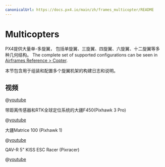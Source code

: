 ```yaml
---
canonicalUrl: https://docs.px4.io/main/zh/frames_multicopter/README
---
```


# Multicopters

PX4提供大量单-多旋翼， 包括单旋翼、三旋翼、四旋翼、六旋翼、十二旋翼等多种几何结构。 The complete set of supported configurations can be seen in [Airframes Reference > Copter](../airframes/airframe_reference.md#copter).

本节包含用于组装和配置多个旋翼机架的构建日志和说明。

## 视频

@[youtube](https://www.youtube.com/watch?v=LnUmYgAINBc&vq=hd720)

带距离传感器和RTK全球定位系统的大疆F450(Pixhawk 3 Pro)

@[youtube](https://www.youtube.com/watch?v=JovSwzoTepU)

大疆Matrice 100 (Pixhawk 1)

@[youtube](https://www.youtube.com/watch?v=3OGs0ONemGc)

QAV-R 5" KISS ESC Racer (Pixracer)

@[youtube](https://youtu.be/wMYgqvsNEwQ)
